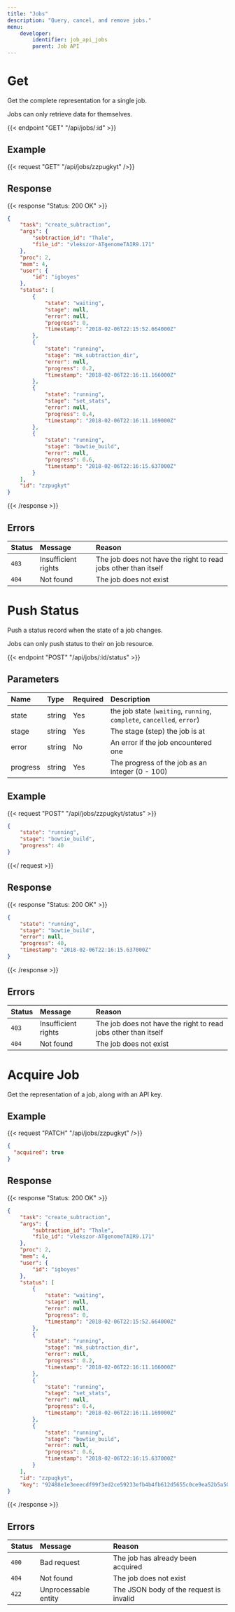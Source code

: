 ```yaml
---
title: "Jobs"
description: "Query, cancel, and remove jobs."
menu:
    developer:
        identifier: job_api_jobs
        parent: Job API
---
```


# Get

Get the complete representation for a single job.

Jobs can only retrieve data for themselves.

{{< endpoint "GET" "/api/jobs/:id" >}}

## Example

{{< request "GET" "/api/jobs/zzpugkyt" />}}

## Response

{{< response "Status: 200 OK" >}}
```json
{
    "task": "create_subtraction",
    "args": {
        "subtraction_id": "Thale",
        "file_id": "vlekszor-ATgenomeTAIR9.171"
    },
    "proc": 2,
    "mem": 4,
    "user": {
        "id": "igboyes"
    },
    "status": [
        {
            "state": "waiting",
            "stage": null,
            "error": null,
            "progress": 0,
            "timestamp": "2018-02-06T22:15:52.664000Z"
        },
        {
            "state": "running",
            "stage": "mk_subtraction_dir",
            "error": null,
            "progress": 0.2,
            "timestamp": "2018-02-06T22:16:11.166000Z"
        },
        {
            "state": "running",
            "stage": "set_stats",
            "error": null,
            "progress": 0.4,
            "timestamp": "2018-02-06T22:16:11.169000Z"
        },
        {
            "state": "running",
            "stage": "bowtie_build",
            "error": null,
            "progress": 0.6,
            "timestamp": "2018-02-06T22:16:15.637000Z"
        }
    ],
    "id": "zzpugkyt"
}
```
{{< /response >}}

## Errors

| Status | Message             | Reason                                                         |
| :----- | :------------------ | :------------------------------------------------------------- |
| `403`  | Insufficient rights | The job does not have the right to read jobs other than itself |
| `404`  | Not found           | The job does not exist                                         |

# Push Status

Push a status record when the state of a job changes.

Jobs can only push status to their on job resource.

{{< endpoint "POST" "/api/jobs/:id/status" >}}


## Parameters
| Name     | Type   | Required | Description                                                            |
| :------- | :----- | :------- | :--------------------------------------------------------------------- |
| state    | string | Yes      | the job state (`waiting`, `running`, `complete`, `cancelled`, `error`) |
| stage    | string | Yes      | The stage (step) the job is at                                         |
| error    | string | No       | An error if the job encountered one                                    |
| progress | string | Yes      | The progress of the job as an integer (0 - 100)                        |

## Example

{{< request "POST" "/api/jobs/zzpugkyt/status" >}}
```json
{
    "state": "running",
    "stage": "bowtie_build",
    "progress": 40
}
```
{{</ request >}}

## Response

{{< response "Status: 200 OK" >}}
```json
{
    "state": "running",
    "stage": "bowtie_build",
    "error": null,
    "progress": 40,
    "timestamp": "2018-02-06T22:16:15.637000Z"
}
```
{{< /response >}}

## Errors

| Status | Message             | Reason                                                         |
| :----- | :------------------ | :------------------------------------------------------------- |
| `403`  | Insufficient rights | The job does not have the right to read jobs other than itself |
| `404`  | Not found           | The job does not exist                                         |

# Acquire Job

Get the representation of a job, along with an API key.

## Example

{{< request "PATCH" "/api/jobs/zzpugkyt" />}}
```json
{
  "acquired": true
}
```

## Response

{{< response "Status: 200 OK" >}}
```json
{
    "task": "create_subtraction",
    "args": {
        "subtraction_id": "Thale",
        "file_id": "vlekszor-ATgenomeTAIR9.171"
    },
    "proc": 2,
    "mem": 4,
    "user": {
        "id": "igboyes"
    },
    "status": [
        {
            "state": "waiting",
            "stage": null,
            "error": null,
            "progress": 0,
            "timestamp": "2018-02-06T22:15:52.664000Z"
        },
        {
            "state": "running",
            "stage": "mk_subtraction_dir",
            "error": null,
            "progress": 0.2,
            "timestamp": "2018-02-06T22:16:11.166000Z"
        },
        {
            "state": "running",
            "stage": "set_stats",
            "error": null,
            "progress": 0.4,
            "timestamp": "2018-02-06T22:16:11.169000Z"
        },
        {
            "state": "running",
            "stage": "bowtie_build",
            "error": null,
            "progress": 0.6,
            "timestamp": "2018-02-06T22:16:15.637000Z"
        }
    ],
    "id": "zzpugkyt",
    "key": "92488e1e3eeecdf99f3ed2ce59233efb4b4fb612d5655c0ce9ea52b5a502e655"
}
```
{{< /response >}}

## Errors

| Status | Message             | Reason                                                         |
| :----- | :------------------ | :------------------------------------------------------------- |
| `400`  | Bad request         |  The job has already been acquired                             | 
| `404`  | Not found           |  The job does not exist                                        |
| `422`  | Unprocessable entity |  The JSON body of the request is invalid                      |
